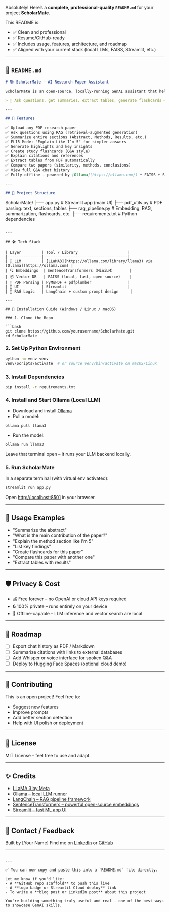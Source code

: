 Absolutely! Here’s a **complete, professional-quality `README.md`** for your project **ScholarMate**.

This README is:

* ✅ Clean and professional
* ✅ Resume/GitHub-ready
* ✅ Includes usage, features, architecture, and roadmap
* ✅ Aligned with your current stack (local LLMs, FAISS, Streamlit, etc.)

---

## 📄 `README.md`

```markdown
# 📚 ScholarMate – AI Research Paper Assistant

ScholarMate is an open-source, locally-running GenAI assistant that helps you **understand, analyze, and interact with research papers** using state-of-the-art language models, semantic search, and document parsing — all **100% free and private**.

> 🧠 Ask questions, get summaries, extract tables, generate flashcards — all from your own PDF research papers, with no paid API keys or cloud dependencies.

---

## 🎯 Features

✅ Upload any PDF research paper  
✅ Ask questions using RAG (retrieval-augmented generation)  
✅ Summarize entire sections (Abstract, Methods, Results, etc.)  
✅ ELI5 Mode: "Explain Like I’m 5" for simpler answers  
✅ Generate highlights and key insights  
✅ Create study flashcards (Q&A style)  
✅ Explain citations and references  
✅ Extract tables from PDF automatically  
✅ Compare two papers (similarity, methods, conclusions)  
✅ View full Q&A chat history  
✅ Fully offline – powered by [Ollama](https://ollama.com/) + FAISS + Streamlit

---

## 🧱 Project Structure

```

ScholarMate/
├── app.py                  # Streamlit app (main UI)
├── pdf\_utils.py            # PDF parsing: text, sections, tables
├── rag\_pipeline.py         # Embedding, RAG, summarization, flashcards, etc.
├── requirements.txt        # Python dependencies

````

---

## 🛠️ Tech Stack

| Layer         | Tool / Library                      |
|---------------|-------------------------------------|
| 🧠 LLM         | [LLaMA3](https://ollama.com/library/llama3) via [Ollama](https://ollama.com) |
| 🔍 Embeddings  | SentenceTransformers (MiniLM)       |
| 📦 Vector DB   | FAISS (local, fast, open-source)    |
| 📄 PDF Parsing | PyMuPDF + pdfplumber                |
| 💬 UI          | Streamlit                           |
| 🧠 RAG Logic   | LangChain + custom prompt design     |

---

## 🚀 Installation Guide (Windows / Linux / macOS)

### 1. Clone the Repo

```bash
git clone https://github.com/yourusername/ScholarMate.git
cd ScholarMate
````

### 2. Set Up Python Environment

```bash
python -m venv venv
venv\Scripts\activate  # or source venv/bin/activate on macOS/Linux
```

### 3. Install Dependencies

```bash
pip install -r requirements.txt
```

### 4. Install and Start Ollama (Local LLM)

* Download and install [Ollama](https://ollama.com/download)
* Pull a model:

```bash
ollama pull llama3
```

* Run the model:

```bash
ollama run llama3
```

Leave that terminal open – it runs your LLM backend locally.

### 5. Run ScholarMate

In a separate terminal (with virtual env activated):

```bash
streamlit run app.py
```

Open [http://localhost:8501](http://localhost:8501) in your browser.

---

## 🧪 Usage Examples

* "Summarize the abstract"
* "What is the main contribution of the paper?"
* "Explain the method section like I'm 5"
* "List key findings"
* "Create flashcards for this paper"
* "Compare this paper with another one"
* "Extract tables with results"

---

## 🛡️ Privacy & Cost

* 💰 Free forever – no OpenAI or cloud API keys required
* 🔒 100% private – runs entirely on your device
* 📶 Offline-capable – LLM inference and vector search are local

---

## 📌 Roadmap

* [ ] Export chat history as PDF / Markdown
* [ ] Summarize citations with links to external databases
* [ ] Add Whisper or voice interface for spoken Q\&A
* [ ] Deploy to Hugging Face Spaces (optional cloud demo)

---

## 🙌 Contributing

This is an open project!
Feel free to:

* Suggest new features
* Improve prompts
* Add better section detection
* Help with UI polish or deployment

---

## 📄 License

MIT License – feel free to use and adapt.

---

## ✨ Credits

* [LLaMA 3 by Meta](https://llama.meta.com/)
* [Ollama – local LLM runner](https://ollama.com)
* [LangChain – RAG pipeline framework](https://www.langchain.com/)
* [SentenceTransformers – powerful open-source embeddings](https://www.sbert.net/)
* [Streamlit – fast ML app UI](https://streamlit.io)

---

## 💬 Contact / Feedback

Built by \[Your Name]
Find me on [LinkedIn](https://linkedin.com/in/yourname) or [GitHub](https://github.com/yourusername)

---

```

---

✅ You can now copy and paste this into a `README.md` file directly.

Let me know if you'd like:
- A **GitHub repo scaffold** to push this live
- A **logo badge or Streamlit Cloud deploy** link
- To write a **blog post or LinkedIn post** about this project

You're building something truly useful and real — one of the best ways to showcase GenAI skills.
```

